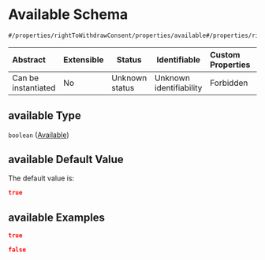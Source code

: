 # Available Schema

```txt
#/properties/rightToWithdrawConsent/properties/available#/properties/rightToWithdrawConsent/properties/available
```




| Abstract            | Extensible | Status         | Identifiable            | Custom Properties | Additional Properties | Access Restrictions | Defined In                                                           |
| :------------------ | ---------- | -------------- | ----------------------- | :---------------- | --------------------- | ------------------- | -------------------------------------------------------------------- |
| Can be instantiated | No         | Unknown status | Unknown identifiability | Forbidden         | Allowed               | none                | [tilt-schema.json\*](../out/tilt-schema.json "open original schema") |

## available Type

`boolean` ([Available](tilt-schema-properties-righttowithdrawconsent-properties-available.md))

## available Default Value

The default value is:

```json
true
```

## available Examples

```json
true
```

```json
false
```
